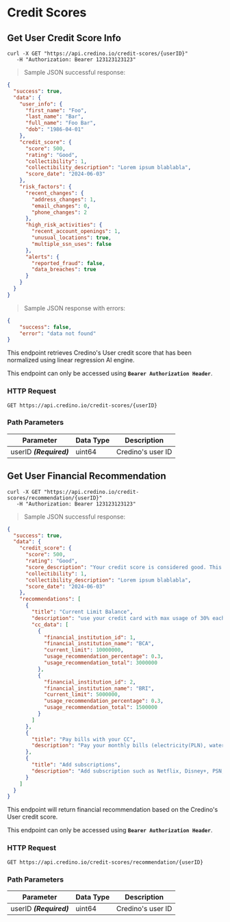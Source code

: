 # Credit Scores

## Get User Credit Score Info

```shell
curl -X GET "https://api.credino.io/credit-scores/{userID}"
   -H "Authorization: Bearer 123123123123"
```

> Sample JSON successful response:

```json
{
  "success": true,
  "data": {
    "user_info": {
      "first_name": "Foo",
      "last_name": "Bar",
      "full_name": "Foo Bar",
      "dob": "1986-04-01"
    },
    "credit_score": {
      "score": 500,
      "rating": "Good",
      "collectibility": 1,
      "collectibility_description": "Lorem ipsum blablabla",
      "score_date": "2024-06-03"
    },
    "risk_factors": {
      "recent_changes": {
        "address_changes": 1,
        "email_changes": 0,
        "phone_changes": 2
      },
      "high_risk_activities": {
        "recent_account_openings": 1,
        "unusual_locations": true,
        "multiple_ssn_uses": false
      },
      "alerts": {
        "reported_fraud": false,
        "data_breaches": true
      }
    }
  }
}
```

> Sample JSON response with errors:

```json
{
    "success": false,
    "error": "data not found"
}
```
This endpoint retrieves Credino's User credit score that has been normalized using linear regression AI engine.

<aside class="notice">This endpoint can only be accessed using <code><strong>Bearer Authorization Header</strong></code>.</aside>

### HTTP Request

`GET https://api.credino.io/credit-scores/{userID}`

### Path Parameters

Parameter | Data Type | Description
--------- | ----------- | -----------
userID ***(Required)*** | uint64 | Credino's user ID

## Get User Financial Recommendation

```shell
curl -X GET "https://api.credino.io/credit-scores/recommendation/{userID}"
   -H "Authorization: Bearer 123123123123"
```

> Sample JSON successful response:

```json
{
  "success": true,
  "data": {
    "credit_score": {
      "score": 500,
      "rating": "Good",
      "score_description": "Your credit score is considered good. This means you have a history of managing your credit well. You are likely to receive favorable interest rates on loans and credit cards.",
      "collectibility": 1,
      "collectibility_description": "Lorem ipsum blablabla",
      "score_date": "2024-06-03"
    },
    "recommendations": [
      {
        "title": "Current Limit Balance",
        "description": "use your credit card with max usage of 30% each",
        "cc_data": [
          {
            "financial_institution_id": 1,
            "financial_institution_name": "BCA",
            "current_limit": 10000000,
            "usage_recommendation_percentage": 0.3,
            "usage_recommendation_total": 3000000
          },
          {
            "financial_institution_id": 2,
            "financial_institution_name": "BRI",
            "current_limit": 5000000,
            "usage_recommendation_percentage": 0.3,
            "usage_recommendation_total": 1500000
          }
        ]
      },
      {
        "title": "Pay bills with your CC",
        "description": "Pay your monthly bills (electricity(PLN), water(PDAM), Internet) with your CC"
      },
      {
        "title": "Add subscriptions",
        "description": "Add subscription such as Netflix, Disney+, PSN, XBOX Game Pass and pay with your CC"
      }
    ]
  }
}
```

This endpoint will return financial recommendation based on the Credino's User credit score.

<aside class="notice">This endpoint can only be accessed using <code><strong>Bearer Authorization Header</strong></code>.</aside>

### HTTP Request

`GET https://api.credino.io/credit-scores/recommendation/{userID}`


### Path Parameters

Parameter | Data Type | Description
--------- | ----------- | -----------
userID ***(Required)*** | uint64 | Credino's user ID